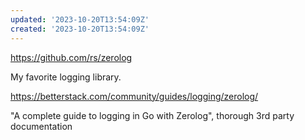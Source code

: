 ```yaml
---
updated: '2023-10-20T13:54:09Z'
created: '2023-10-20T13:54:09Z'
---
```

https://github.com/rs/zerolog

My favorite logging library.

https://betterstack.com/community/guides/logging/zerolog/

"A complete guide to logging in Go with Zerolog", thorough 3rd party documentation